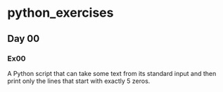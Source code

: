 # python_exercises

## Day 00

### Ex00

A Python script that can take some text from its standard input and then print only the lines that start with exactly 5 zeros.